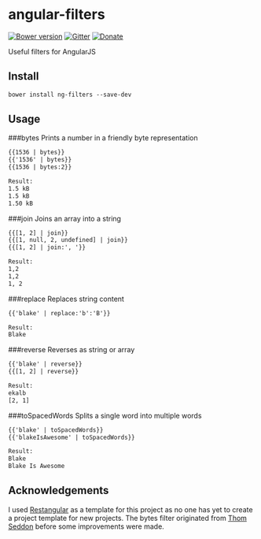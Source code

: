 # angular-filters
[![Bower version](https://img.shields.io/bower/v/ng-filters.svg)](http://bower.io/search/?q=ng-filters)
[![Gitter](https://img.shields.io/badge/gitter-join_chat-brightgreen.svg)](https://gitter.im/exceptionless/Discuss) 
[![Donate](https://img.shields.io/badge/donorbox-donate-blue.svg)](https://donorbox.org/exceptionless) 

Useful filters for AngularJS

Install
-------
```html
bower install ng-filters --save-dev
```

Usage
-------

###bytes
Prints a number in a friendly byte representation<br/>

```html
{{1536 | bytes}}
{{'1536' | bytes}}
{{1536 | bytes:2}}

Result:
1.5 kB
1.5 kB
1.50 kB
```

###join
Joins an array into a string<br/>

```html
{{[1, 2] | join}}
{{[1, null, 2, undefined] | join}}
{{[1, 2] | join:', '}}

Result:
1,2
1,2
1, 2
```

###replace
Replaces string content<br/>

```html
{{'blake' | replace:'b':'B'}}

Result:
Blake
```

###reverse
Reverses as string or array<br/>

```html
{{'blake' | reverse}}
{{[1, 2] | reverse}}

Result:
ekalb
[2, 1]
```

###toSpacedWords
Splits a single word into multiple words<br/>

```html
{{'blake' | toSpacedWords}}
{{'blakeIsAwesome' | toSpacedWords}}

Result:
Blake
Blake Is Awesome
```

Acknowledgements
-------
I used [Restangular](https://github.com/mgonto/restangular) as a template for this project as no one has yet to create a project template for new projects.
The bytes filter originated from [Thom Seddon](https://gist.github.com/thomseddon/3511330) before some improvements were made.
